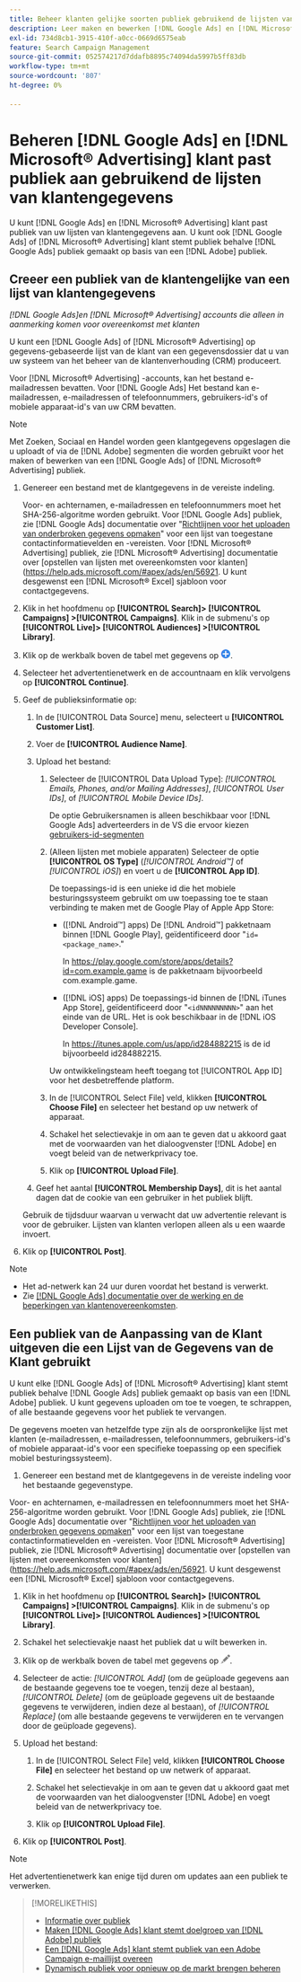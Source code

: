 ```yaml
---
title: Beheer klanten gelijke soorten publiek gebruikend de lijsten van klantengegevens
description: Leer maken en bewerken [!DNL Google Ads] en [!DNL Microsoft® Advertising] klant past publiek van uw lijsten van klantengegevens aan.
exl-id: 734d8cb1-3915-410f-a0cc-0669d6575eab
feature: Search Campaign Management
source-git-commit: 052574217d7ddafb8895c74094da5997b5ff83db
workflow-type: tm+mt
source-wordcount: '807'
ht-degree: 0%

---
```


# Beheren [!DNL Google Ads] en [!DNL Microsoft® Advertising] klant past publiek aan gebruikend de lijsten van klantengegevens

U kunt [!DNL Google Ads] en [!DNL Microsoft® Advertising] klant past publiek van uw lijsten van klantengegevens aan. U kunt ook [!DNL Google Ads] of [!DNL Microsoft® Advertising] klant stemt publiek behalve [!DNL Google Ads] publiek gemaakt op basis van een [!DNL Adobe] publiek.

## Creeer een publiek van de klantengelijke van een lijst van klantengegevens

*[!DNL Google Ads]en [!DNL Microsoft® Advertising] accounts die alleen in aanmerking komen voor overeenkomst met klanten*

U kunt een [!DNL Google Ads] of [!DNL Microsoft® Advertising] op gegevens-gebaseerde lijst van de klant van een gegevensdossier dat u van uw systeem van het beheer van de klantenverhouding (CRM) produceert.

Voor [!DNL Microsoft® Advertising] -accounts, kan het bestand e-mailadressen bevatten. Voor [!DNL Google Ads] Het bestand kan e-mailadressen, e-mailadressen of telefoonnummers, gebruikers-id&#39;s of mobiele apparaat-id&#39;s van uw CRM bevatten.

>[!NOTE]
>
>Met Zoeken, Sociaal en Handel worden geen klantgegevens opgeslagen die u uploadt of via de [!DNL Adobe] segmenten die worden gebruikt voor het maken of bewerken van een [!DNL Google Ads] of [!DNL Microsoft® Advertising] publiek.

1. Genereer een bestand met de klantgegevens in de vereiste indeling.

   Voor- en achternamen, e-mailadressen en telefoonnummers moet het SHA-256-algoritme worden gebruikt. <!-- Our UI says all, but GGL docs say don't hash user IDs and device IDs. --> Voor [!DNL Google Ads] publiek, zie [!DNL Google Ads] documentatie over &quot;[Richtlijnen voor het uploaden van onderbroken gegevens opmaken](https://support.google.com/google-ads/answer/7476159)&quot; voor een lijst van toegestane contactinformatievelden en -vereisten. Voor [!DNL Microsoft® Advertising] publiek, zie [!DNL Microsoft® Advertising] documentatie over [opstellen van lijsten met overeenkomsten voor klanten](https://help.ads.microsoft.com/#apex/ads/en/56921. U kunt desgewenst een [!DNL Microsoft® Excel] sjabloon voor contactgegevens.

1. Klik in het hoofdmenu op **[!UICONTROL Search]> [!UICONTROL Campaigns] >[!UICONTROL Campaigns]**. Klik in de submenu&#39;s op **[!UICONTROL Live]> [!UICONTROL Audiences] >[!UICONTROL Library]**.

1. Klik op de werkbalk boven de tabel met gegevens op ![Maken](/help/search-social-commerce/assets/add.png "Maken").

1. Selecteer het advertentienetwerk en de accountnaam en klik vervolgens op **[!UICONTROL Continue]**.

1. Geef de publieksinformatie op:

   1. In de [!UICONTROL Data Source] menu, selecteert u **[!UICONTROL Customer List]**.

   1. Voer de **[!UICONTROL Audience Name]**.

   1. Upload het bestand:

      1. Selecteer de [!UICONTROL Data Upload Type]: *[!UICONTROL Emails, Phones, and/or Mailing Addresses]*, *[!UICONTROL User IDs]*, of *[!UICONTROL Mobile Device IDs]*.

         De optie Gebruikersnamen is alleen beschikbaar voor [!DNL Google Ads] adverteerders in de VS die ervoor kiezen [gebruikers-id-segmenten](https://support.google.com/google-ads/answer/9199250)

      1. (Alleen lijsten met mobiele apparaten) Selecteer de optie **[!UICONTROL OS Type]** (*[!UICONTROL Android™]* of *[!UICONTROL iOS]*) en voert u de **[!UICONTROL App ID]**.

         De toepassings-id is een unieke id die het mobiele besturingssysteem gebruikt om uw toepassing toe te staan verbinding te maken met de Google Play of Apple App Store:

         * ([!DNL Android™] apps) De [!DNL Android™] pakketnaam binnen [!DNL Google Play], geïdentificeerd door &quot;`id=<package_name>`.&quot;

           In https://play.google.com/store/apps/details?id=com.example.game is de pakketnaam bijvoorbeeld com.example.game.

         * ([!DNL iOS] apps) De toepassings-id binnen de [!DNL iTunes App Store], geïdentificeerd door &quot;`<idNNNNNNNNN>`&quot; aan het einde van de URL. Het is ook beschikbaar in de [!DNL iOS Developer Console].

           In https://itunes.apple.com/us/app/id284882215 is de id bijvoorbeeld id284882215.

         Uw ontwikkelingsteam heeft toegang tot [!UICONTROL App ID] voor het desbetreffende platform.

      1. In de [!UICONTROL Select File] veld, klikken **[!UICONTROL Choose File]** en selecteer het bestand op uw netwerk of apparaat.

      1. Schakel het selectievakje in om aan te geven dat u akkoord gaat met de voorwaarden van het dialoogvenster [!DNL Adobe] en voegt beleid van de netwerkprivacy toe.

      1. Klik op **[!UICONTROL Upload File]**.

   1. Geef het aantal **[!UICONTROL Membership Days]**, dit is het aantal dagen dat de cookie van een gebruiker in het publiek blijft.

   Gebruik de tijdsduur waarvan u verwacht dat uw advertentie relevant is voor de gebruiker. Lijsten van klanten verlopen alleen als u een waarde invoert.

1. Klik op **[!UICONTROL Post]**.

>[!NOTE]
>
>* Het ad-netwerk kan 24 uur duren voordat het bestand is verwerkt.
>* Zie [[!DNL Google Ads] documentatie over de werking en de beperkingen van klantenovereenkomsten](https://support.google.com/displayvideo/answer/9539301).

## Een publiek van de Aanpassing van de Klant uitgeven die een Lijst van de Gegevens van de Klant gebruikt

U kunt elke [!DNL Google Ads] of [!DNL Microsoft® Advertising] klant stemt publiek behalve [!DNL Google Ads] publiek gemaakt op basis van een [!DNL Adobe] publiek. U kunt gegevens uploaden om toe te voegen, te schrappen, of alle bestaande gegevens voor het publiek te vervangen.

De gegevens moeten van hetzelfde type zijn als de oorspronkelijke lijst met klanten (e-mailadressen, e-mailadressen, telefoonnummers, gebruikers-id&#39;s of mobiele apparaat-id&#39;s voor een specifieke toepassing op een specifiek mobiel besturingssysteem).

1. Genereer een bestand met de klantgegevens in de vereiste indeling voor het bestaande gegevenstype.

Voor- en achternamen, e-mailadressen en telefoonnummers moet het SHA-256-algoritme worden gebruikt. <!-- Our UI says all, but GGL docs say don't hash user IDs and device IDs. --> Voor [!DNL Google Ads] publiek, zie [!DNL Google Ads] documentatie over &quot;[Richtlijnen voor het uploaden van onderbroken gegevens opmaken](https://support.google.com/google-ads/answer/7476159)&quot; voor een lijst van toegestane contactinformatievelden en -vereisten. Voor [!DNL Microsoft® Advertising] publiek, zie [!DNL Microsoft® Advertising] documentatie over [opstellen van lijsten met overeenkomsten voor klanten](https://help.ads.microsoft.com/#apex/ads/en/56921. U kunt desgewenst een [!DNL Microsoft® Excel] sjabloon voor contactgegevens.

1. Klik in het hoofdmenu op **[!UICONTROL Search]> [!UICONTROL Campaigns] >[!UICONTROL Campaigns]**. Klik in de submenu&#39;s op **[!UICONTROL Live]> [!UICONTROL Audiences] >[!UICONTROL Library]**.

1. Schakel het selectievakje naast het publiek dat u wilt bewerken in.

1. Klik op de werkbalk boven de tabel met gegevens op ![Bewerken](/help/search-social-commerce/assets/edit.png).

1. Selecteer de actie: *[!UICONTROL Add]* (om de geüploade gegevens aan de bestaande gegevens toe te voegen, tenzij deze al bestaan), *[!UICONTROL Delete]* (om de geüploade gegevens uit de bestaande gegevens te verwijderen, indien deze al bestaan), of *[!UICONTROL Replace]* (om alle bestaande gegevens te verwijderen en te vervangen door de geüploade gegevens).

1. Upload het bestand:

   1. In de [!UICONTROL Select File] veld, klikken **[!UICONTROL Choose File]** en selecteer het bestand op uw netwerk of apparaat.

   1. Schakel het selectievakje in om aan te geven dat u akkoord gaat met de voorwaarden van het dialoogvenster [!DNL Adobe] en voegt beleid van de netwerkprivacy toe.

   1. Klik op **[!UICONTROL Upload File]**.

1. Klik op **[!UICONTROL Post]**.

>[!NOTE]
>
>Het advertentienetwerk kan enige tijd duren om updates aan een publiek te verwerken.

>[!MORELIKETHIS]
>
>* [Informatie over publiek](audience-about.md)
>* [Maken [!DNL Google Ads] klant stemt doelgroep van [!DNL Adobe] publiek](google-audience-from-adobe-audience.md)
>* [Een [!DNL Google Ads] klant stemt publiek van een Adobe Campaign e-maillijst overeen](google-audience-from-campaign-email-list.md)
>* [Dynamisch publiek voor opnieuw op de markt brengen beheren](audience-dynamic-remarketing-manage.md)
